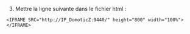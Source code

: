 

3. Mettre la ligne suivante dans le fichier html :


```
<IFRAME SRC="http://IP_DomoticZ:9440/" height="800" width="100%"></IFRAME>
```
